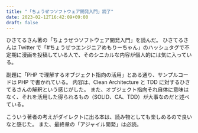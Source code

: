 ```yaml
---
title: "「ちょうぜつソフトウェア開発入門」読了"
date: 2023-02-12T16:42:09+09:00
draft: false
---
```


ひさてるさん著の「ちょうぜつソフトウェア開発入門」を読んだ。
ひさてるさんは Twitter で「\#ちょうぜつエンジニアめもりーちゃん」のハッシュタグで不定期に漫画を投稿している人で、そのシニカルな内容が個人的には気に入っている。

副題に「PHP で理解するオブジェクト指向の活用」とある通り、サンプルコードは PHP で書かれている。
内容は、Clean Architecture と TDD に対するひさてるさんの解釈という感じがした。
また、オブジェクト指向それ自体に意味はなく、それを活用した得られるもの（SOLID、CA、TDD）が大事なのだと述べている。

こういう著者の考えがダイレクトに出る本は、読み物としても楽しめるので良いなと感じた。
また、最終章の「アジャイル開発」は必読。
